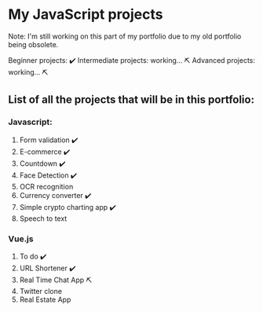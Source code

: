 # My JavaScript projects

Note: I'm still working on this part of my portfolio due to my old portfolio being obsolete.

Beginner projects: ✔️
Intermediate projects: working... ⛏️
Advanced projects: working... ⛏️

## List of all the projects that will be in this portfolio:

### Javascript:
1) Form validation ✔️
2) E-commerce ✔️
3) Countdown ✔️
4) Face Detection ✔️
5) OCR recognition 
6) Currency converter ✔️
7) Simple crypto charting app ✔️
8) Speech to text

### Vue.js
1) To do ✔️
2) URL Shortener ✔️
3) Real Time Chat App ⛏️
4) Twitter clone
5) Real Estate App
